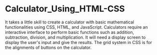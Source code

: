 # Calculator_Using_HTML-CSS 
<P>
  It takes a little skill to create a calculator with basic mathematical functionalities using CSS, HTML, and JavaScript. 
  Calculators require an interactive interface to perform basic functions such as addition, subtraction, division, and multiplication.
  It will need a display screen to display the user's input and give the results. The grid system in CSS is for the alignments of buttons on the calculator.
</P>
